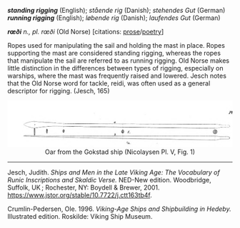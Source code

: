 **_standing rigging_** (English); _stående rig_ (Danish); _stehendes Gut_ (German)  
**_running rigging_** (English); _løbende rig_ (Danish); _laufendes Gut_ (German)


_**rœði** n., pl. rœði_ (Old Norse) [citations: [prose](https://onp.ku.dk/onp/onp.php?o65885)/[poetry](https://lexiconpoeticum.org/m.php?p=lemma&i=69061)]

Ropes used for manipulating the sail and holding the mast in place. Ropes supporting the mast are considered standing rigging, whereas the ropes that manipulate the sail are referred to as running rigging. Old Norse makes little distinction in the differences between types of rigging, especially on warships, where the mast was frequently raised and lowered. Jesch notes that the Old Norse word for tackle, reidi, was often used as a general descriptor for rigging. (Jesch, 165) 
<div align="center">
  
  ![oar from Gokstad ship](../images/Nicolaysen_Oars.png)  
  Oar from the Gokstad ship (Nicolaysen Pl. V, Fig. 1)

</div>

     

---

  Jesch, Judith. _Ships and Men in the Late Viking Age: The Vocabulary of Runic Inscriptions and Skaldic Verse._ NED-New edition. Woodbridge, Suffolk, UK ; Rochester, NY: 
Boydell & Brewer, 2001. https://www.jstor.org/stable/10.7722/j.ctt163tb4f.


  Crumlin-Pedersen, Ole. 1996. _Viking-Age Ships and Shipbuilding in Hedeby._ Illustrated edition. Roskilde: Viking Ship Museum.


